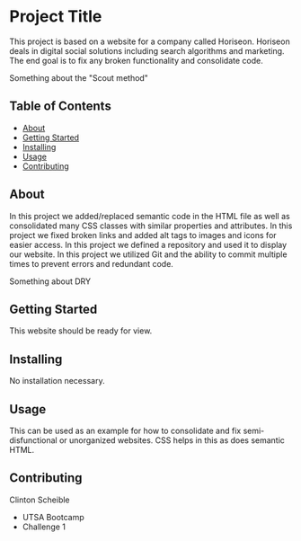 
# Project Title 

This project is based on a website for a company called Horiseon. 
Horiseon deals in digital social solutions including search algorithms and marketing.
The end goal is to fix any broken functionality and consolidate code. 

Something about the "Scout method" <wink>

## Table of Contents

- [About](#about)
- [Getting Started](#getting_started)
- [Installing](#installing)
- [Usage](#usage)
- [Contributing](#contributing)

## About

In this project we added/replaced semantic code in the HTML file as well as consolidated many CSS classes with similar properties and attributes.
In this project we fixed broken links and added alt tags to images and icons for easier access.
In this project we defined a repository and used it to display our website.
In this project we utilized Git and the ability to commit multiple times to prevent errors and redundant code.

Something about DRY

## Getting Started

This website should be ready for view.

## Installing

No installation necessary.

## Usage

This can be used as an example for how to consolidate and fix semi-disfunctional or unorganized websites. CSS helps in this as does semantic HTML.

## Contributing

Clinton Scheible
- UTSA Bootcamp
- Challenge 1
